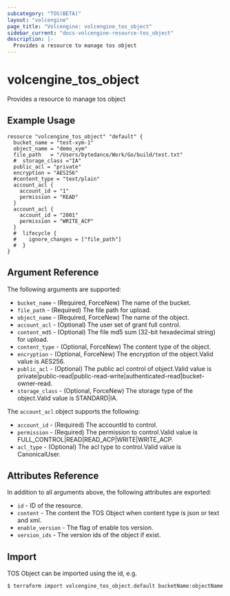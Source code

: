 ```yaml
---
subcategory: "TOS(BETA)"
layout: "volcengine"
page_title: "Volcengine: volcengine_tos_object"
sidebar_current: "docs-volcengine-resource-tos_object"
description: |-
  Provides a resource to manage tos object
---
```

# volcengine_tos_object
Provides a resource to manage tos object
## Example Usage
```hcl
resource "volcengine_tos_object" "default" {
  bucket_name = "test-xym-1"
  object_name = "demo_xym"
  file_path   = "/Users/bytedance/Work/Go/build/test.txt"
  #  storage_class ="IA"
  public_acl = "private"
  encryption = "AES256"
  #content_type = "text/plain"
  account_acl {
    account_id = "1"
    permission = "READ"
  }
  account_acl {
    account_id = "2001"
    permission = "WRITE_ACP"
  }
  #  lifecycle {
  #    ignore_changes = ["file_path"]
  #  }
}
```
## Argument Reference
The following arguments are supported:
* `bucket_name` - (Required, ForceNew) The name of the bucket.
* `file_path` - (Required) The file path for upload.
* `object_name` - (Required, ForceNew) The name of the object.
* `account_acl` - (Optional) The user set of grant full control.
* `content_md5` - (Optional) The file md5 sum (32-bit hexadecimal string) for upload.
* `content_type` - (Optional, ForceNew) The content type of the object.
* `encryption` - (Optional, ForceNew) The encryption of the object.Valid value is AES256.
* `public_acl` - (Optional) The public acl control of object.Valid value is private|public-read|public-read-write|authenticated-read|bucket-owner-read.
* `storage_class` - (Optional, ForceNew) The storage type of the object.Valid value is STANDARD|IA.

The `account_acl` object supports the following:

* `account_id` - (Required) The accountId to control.
* `permission` - (Required) The permission to control.Valid value is FULL_CONTROL|READ|READ_ACP|WRITE|WRITE_ACP.
* `acl_type` - (Optional) The acl type to control.Valid value is CanonicalUser.

## Attributes Reference
In addition to all arguments above, the following attributes are exported:
* `id` - ID of the resource.
* `content` - The content the TOS Object when content type is json or text and xml.
* `enable_version` - The flag of enable tos version.
* `version_ids` - The version ids of the object if exist.


## Import
TOS Object can be imported using the id, e.g.
```
$ terraform import volcengine_tos_object.default bucketName:objectName
```

